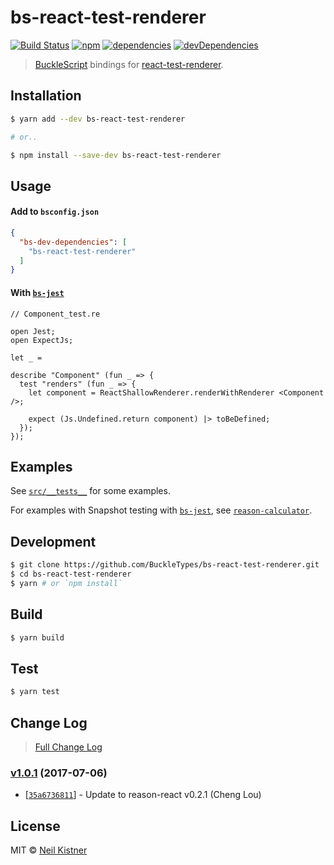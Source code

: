 # bs-react-test-renderer

[![Build Status][travis-image]][travis-url]
[![npm][npm-image]][npm-url]
[![dependencies][deps-image]][deps-url]
[![devDependencies][depsdev-image]][depsdev-url]

> [BuckleScript](//github.com/bloomberg/bucklescript) bindings for [react-test-renderer](//github.com/facebook/react/tree/master/packages/react-test-renderer).

## Installation

```sh
$ yarn add --dev bs-react-test-renderer

# or..

$ npm install --save-dev bs-react-test-renderer
```

## Usage

#### Add to `bsconfig.json`

```json
{
  "bs-dev-dependencies": [
    "bs-react-test-renderer"
  ]
}
```

#### With [`bs-jest`](//github.com/BuckleTypes/bs-jest)

```reason
// Component_test.re

open Jest;
open ExpectJs;

let _ =

describe "Component" (fun _ => {
  test "renders" (fun _ => {
    let component = ReactShallowRenderer.renderWithRenderer <Component />;

    expect (Js.Undefined.return component) |> toBeDefined;
  });
});
```

## Examples

See [`src/__tests__`](//github.com/BuckleTypes/bs-react-test-renderer/tree/master/src/__tests__) for some examples.

For examples with Snapshot testing with [`bs-jest`](//github.com/BuckleTypes/bs-jest), see [`reason-calculator`](//github.com/wyze/reason-calculator).

## Development

```sh
$ git clone https://github.com/BuckleTypes/bs-react-test-renderer.git
$ cd bs-react-test-renderer
$ yarn # or `npm install`
```

## Build

```sh
$ yarn build
```

## Test

```sh
$ yarn test
```

## Change Log

> [Full Change Log](changelog.md)

### [v1.0.1](https://github.com/BuckleTypes/bs-react-test-renderer/releases/tag/v1.0.1) (2017-07-06)

* [[`35a6736811`](https://github.com/BuckleTypes/bs-react-test-renderer/commit/35a6736811)] - Update to reason-react v0.2.1 (Cheng Lou)

## License

MIT © [Neil Kistner](https://neilkistner.com)

[travis-image]: https://img.shields.io/travis/BuckleTypes/bs-react-test-renderer.svg?style=flat-square
[travis-url]: https://travis-ci.org/BuckleTypes/bs-react-test-renderer

[npm-image]: https://img.shields.io/npm/v/bs-react-test-renderer.svg?style=flat-square
[npm-url]: https://npm.im/bs-react-test-renderer

[deps-image]: https://img.shields.io/david/BuckleTypes/bs-react-test-renderer.svg?style=flat-square
[deps-url]: https://david-dm.org/BuckleTypes/bs-react-test-renderer

[depsdev-image]: https://img.shields.io/david/dev/BuckleTypes/bs-react-test-renderer.svg?style=flat-square
[depsdev-url]: https://david-dm.org/BuckleTypes/bs-react-test-renderer?type=dev

